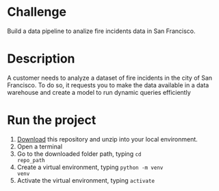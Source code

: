 # Challenge
Build a data pipeline to analize fire incidents data in San Francisco.

# Description
A customer needs to analyze a dataset of fire incidents in the city of San Francisco. 
To do so, it requests you to make the data available in a data warehouse and create a model to run dynamic queries efficiently

# Run the project
1) <a href="https://github.com/danrbueno/sf_fire_incidents/archive/refs/heads/main.zip">Download</a> this repository and unzip into your local environment.
2) Open a terminal
3) Go to the downloaded folder path, typing <code>cd repo_path</code>
4) Create a virtual environment, typing <code>python -m venv venv</code>
6) Activate the virtual environment, typing <code>activate</code>
